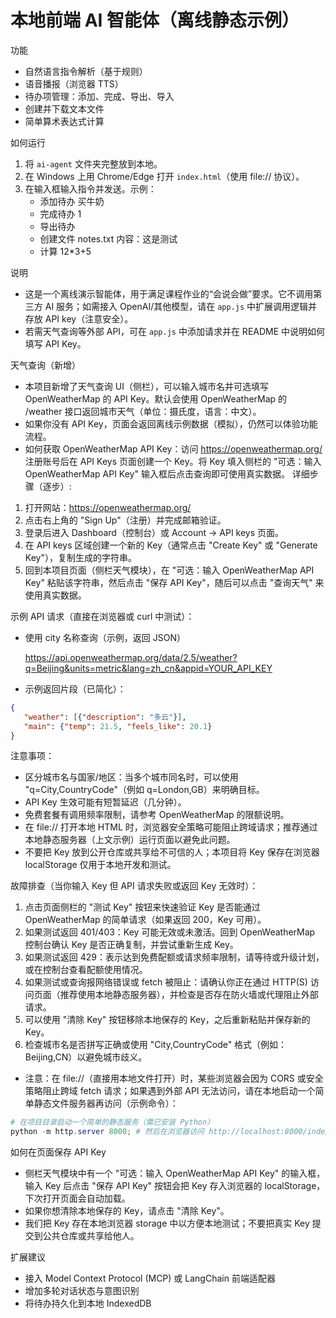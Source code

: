 # 本地前端 AI 智能体（离线静态示例）

功能

- 自然语言指令解析（基于规则）
- 语音播报（浏览器 TTS）
- 待办项管理：添加、完成、导出、导入
- 创建并下载文本文件
- 简单算术表达式计算

如何运行

1. 将 `ai-agent` 文件夹完整放到本地。
2. 在 Windows 上用 Chrome/Edge 打开 `index.html`（使用 file:// 协议）。
3. 在输入框输入指令并发送。示例：
   - 添加待办 买牛奶
   - 完成待办 1
   - 导出待办
   - 创建文件 notes.txt 内容：这是测试
   - 计算 12*3+5

说明

- 这是一个离线演示智能体，用于满足课程作业的“会说会做”要求。它不调用第三方 AI 服务；如需接入 OpenAI/其他模型，请在 `app.js` 中扩展调用逻辑并存放 API key（注意安全）。
- 若需天气查询等外部 API，可在 `app.js` 中添加请求并在 README 中说明如何填写 API Key。

天气查询（新增）

- 本项目新增了天气查询 UI（侧栏），可以输入城市名并可选填写 OpenWeatherMap 的 API Key。默认会使用 OpenWeatherMap 的 /weather 接口返回城市天气（单位：摄氏度，语言：中文）。
- 如果你没有 API Key，页面会返回离线示例数据（模拟），仍然可以体验功能流程。
- 如何获取 OpenWeatherMap API Key：访问 https://openweathermap.org/ 注册账号后在 API Keys 页面创建一个 Key。将 Key 填入侧栏的 "可选：输入 OpenWeatherMap API Key" 输入框后点击查询即可使用真实数据。
 详细步骤（逐步）:

 1. 打开网站：https://openweathermap.org/
 2. 点击右上角的 "Sign Up"（注册）并完成邮箱验证。
 3. 登录后进入 Dashboard（控制台）或 Account -> API keys 页面。
 4. 在 API keys 区域创建一个新的 Key（通常点击 "Create Key" 或 "Generate Key"），复制生成的字符串。
 5. 回到本项目页面（侧栏天气模块），在 "可选：输入 OpenWeatherMap API Key" 粘贴该字符串，然后点击 "保存 API Key"，随后可以点击 "查询天气" 来使用真实数据。

 示例 API 请求（直接在浏览器或 curl 中测试）：

 - 使用 city 名称查询（示例，返回 JSON）

    https://api.openweathermap.org/data/2.5/weather?q=Beijing&units=metric&lang=zh_cn&appid=YOUR_API_KEY

 - 示例返回片段（已简化）：

 ```json
 {
    "weather": [{"description": "多云"}],
    "main": {"temp": 21.5, "feels_like": 20.1}
 }
 ```

 注意事项：

 - 区分城市名与国家/地区：当多个城市同名时，可以使用 "q=City,CountryCode"（例如 q=London,GB）来明确目标。
 - API Key 生效可能有短暂延迟（几分钟）。
 - 免费套餐有调用频率限制，请参考 OpenWeatherMap 的限额说明。
 - 在 file:// 打开本地 HTML 时，浏览器安全策略可能阻止跨域请求；推荐通过本地静态服务器（上文示例）运行页面以避免此问题。
 - 不要把 Key 放到公开仓库或共享给不可信的人；本项目将 Key 保存在浏览器 localStorage 仅用于本地开发和测试。

故障排查（当你输入 Key 但 API 请求失败或返回 Key 无效时）：

1. 点击页面侧栏的 "测试 Key" 按钮来快速验证 Key 是否能通过 OpenWeatherMap 的简单请求（如果返回 200，Key 可用）。
2. 如果测试返回 401/403：Key 可能无效或未激活。回到 OpenWeatherMap 控制台确认 Key 是否正确复制，并尝试重新生成 Key。
3. 如果测试返回 429：表示达到免费配额或请求频率限制，请等待或升级计划，或在控制台查看配额使用情况。
4. 如果测试或查询报网络错误或 fetch 被阻止：请确认你正在通过 HTTP(S) 访问页面（推荐使用本地静态服务器），并检查是否存在防火墙或代理阻止外部请求。
5. 可以使用 "清除 Key" 按钮移除本地保存的 Key，之后重新粘贴并保存新的 Key。
6. 检查城市名是否拼写正确或使用 "City,CountryCode" 格式（例如：Beijing,CN）以避免城市歧义。
- 注意：在 file://（直接用本地文件打开）时，某些浏览器会因为 CORS 或安全策略阻止跨域 fetch 请求；如果遇到外部 API 无法访问，请在本地启动一个简单静态文件服务器再访问（示例命令）：

```powershell
# 在项目目录启动一个简单的静态服务（需已安装 Python）
python -m http.server 8000; # 然后在浏览器访问 http://localhost:8000/index.html
```

如何在页面保存 API Key

- 侧栏天气模块中有一个 "可选：输入 OpenWeatherMap API Key" 的输入框，输入 Key 后点击 "保存 API Key" 按钮会把 Key 存入浏览器的 localStorage，下次打开页面会自动加载。
- 如果你想清除本地保存的 Key，请点击 "清除 Key"。
- 我们把 Key 存在本地浏览器 storage 中以方便本地测试；不要把真实 Key 提交到公共仓库或共享给他人。

扩展建议

- 接入 Model Context Protocol (MCP) 或 LangChain 前端适配器
- 增加多轮对话状态与意图识别
- 将待办持久化到本地 IndexedDB
